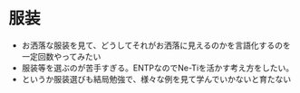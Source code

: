# 服装

- お洒落な服装を見て、どうしてそれがお洒落に見えるのかを言語化するのを一定回数やってみたい
- 服装等を選ぶのが苦手すぎる。ENTPなのでNe-Tiを活かす考え方をしたい。
- というか服装選びも結局勉強で、様々な例を見て学んでいかないと育たない

